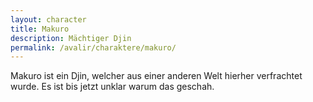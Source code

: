 ```yaml
---
layout: character
title: Makuro
description: Mächtiger Djin
permalink: /avalir/charaktere/makuro/
---
```


Makuro ist ein Djin, welcher aus einer anderen Welt hierher verfrachtet wurde. Es ist bis jetzt unklar warum das geschah.
